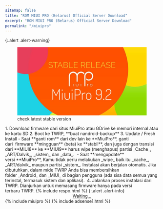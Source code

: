 ```yaml
---
sitemap: false
title: "ROM MIUI PRO (Belarus) Official Server Download"
excerpt: "ROM MIUI PRO (Belarus) Official Server Download"
permalink: "/miuipro"
---
```

<!-- query: device name. -->
{:.alert .alert-warning}
<figure><img alt="ROM MIUIPRO" src="/assets/image/miuipro-92.jpg"/><figcaption>check latest stable version</figcaption></figure>
1. Download firmware dari situs MiuiPro atau GDrive ke memori internal atau ke kartu SD
2. Boot ke TWRP, **buat nandroid-backup**
3. Update / Fresh Install
 - Saat **ganti rom** dari dev lain ke **MiuiPro**, ganti dari  firmware **mingguan** (beta) ke **stabil**, dan juga dengan transisi dari **MIUI8** ke **MIUI9** harus wipe (menghapus) partisi _Cache_, _ART/Dalvik_, _sistem_ dan _data_. 
 - Saat **mengupdate** versi **MiuiPro**, Kamu tidak perlu melakukan _wipe_ baik itu _cache_, _ART/dalvik_ maupun partisi _sistem_. Instalasi akan berjalan otomatis. Jika dibutuhkan, dalam mide TWRP Anda bisa membersihkan folder _Android_ dan _MIUI_ di bagian pengguna (ada sisa data semua yang terinstal, termasuk sistem dan aplikasi). 
4. Jalankan proses instalasi dari TWRP. Dianjurkan untuk memasang firmware hanya pada versi terbaru TWRP.
{% include respo.html %}
{:.alert .alert-info}
<div style="display:block;text-align:center;">
<a id="download" class="btn btn--danger btn--large btn--block" style="break-word:word-break;break-word:break-all;!important;" href="" target="_blank" rel="external nofollow noopener">Waiting...</a>
</div>
{% include miuipro %}
{% include adsense1.html %}
